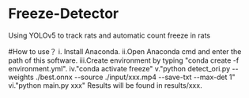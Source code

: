 # Freeze-Detector
Using YOLOv5 to track rats and automatic count freeze in rats

#How to use？
i. Install Anaconda.
ii.Open Anaconda cmd and enter the path of this software.
iii.Create environment by typing "conda create -f environment.yml".
iv."conda activate freeze"
v."python detect_ori.py --weights ./best.onnx --source ./input/xxx.mp4 --save-txt --max-det 1"
vi."python main.py xxx"
Results will be found in results/xxx.
